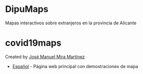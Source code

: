 # DipuMaps

Mapas interactivos sobre extranjeros en la provincia de Alicante

covid19maps
=============

Created by [José Manuel Mira Martínez](https://github.com/josemamira/)

* [Español](https://josemamira.github.io/dipumaps/) - Página web principal con demostraciones de mapa
